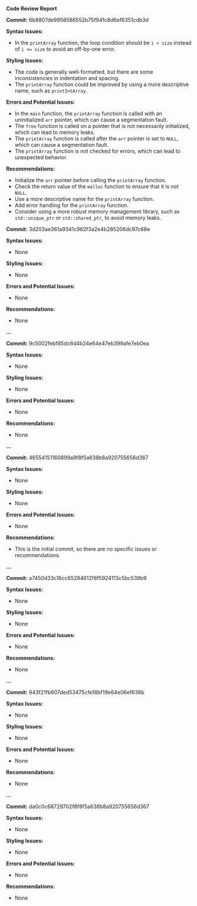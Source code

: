 **Code Review Report**

**Commit:** 6b8807de9958586552b75f94fc8d6ef6351cdb3d

**Syntax Issues:**

* In the `printArray` function, the loop condition should be `i < size` instead of `i <= size` to avoid an off-by-one error.

**Styling Issues:**

* The code is generally well-formatted, but there are some inconsistencies in indentation and spacing.
* The `printArray` function could be improved by using a more descriptive name, such as `printIntArray`.

**Errors and Potential Issues:**

* In the `main` function, the `printArray` function is called with an uninitialized `arr` pointer, which can cause a segmentation fault.
* The `free` function is called on a pointer that is not necessarily initialized, which can lead to memory leaks.
* The `printArray` function is called after the `arr` pointer is set to `NULL`, which can cause a segmentation fault.
* The `printArray` function is not checked for errors, which can lead to unexpected behavior.

**Recommendations:**

* Initialize the `arr` pointer before calling the `printArray` function.
* Check the return value of the `malloc` function to ensure that it is not `NULL`.
* Use a more descriptive name for the `printArray` function.
* Add error handling for the `printArray` function.
* Consider using a more robust memory management library, such as `std::unique_ptr` or `std::shared_ptr`, to avoid memory leaks.

**Commit:** 3d203ae361a9341c962f3a2e4b285206dc97c68e

**Syntax Issues:**

* None

**Styling Issues:**

* None

**Errors and Potential Issues:**

* None

**Recommendations:**

* None

**...**

**Commit:** 9c5002febf85dc6d4b24e64e47eb399afe7eb0ea

**Syntax Issues:**

* None

**Styling Issues:**

* None

**Errors and Potential Issues:**

* None

**Recommendations:**

* None

**...**

**Commit:** 46554151160899a9f8f5a638b8a920755656d367

**Syntax Issues:**

* None

**Styling Issues:**

* None

**Errors and Potential Issues:**

* None

**Recommendations:**

* This is the initial commit, so there are no specific issues or recommendations.

**...**

**Commit:** a7450d33c16cc65284612f8f5924113c5bc539b9

**Syntax Issues:**

* None

**Styling Issues:**

* None

**Errors and Potential Issues:**

* None

**Recommendations:**

* None

**...**

**Commit:** 843f21fb607ded53475cfe18bf19e64e06ef636b

**Syntax Issues:**

* None

**Styling Issues:**

* None

**Errors and Potential Issues:**

* None

**Recommendations:**

* None

**...**

**Commit:** da0c0c68729702f8f8f5a638b8a920755656d367

**Syntax Issues:**

* None

**Styling Issues:**

* None

**Errors and Potential Issues:**

* None

**Recommendations:**

* None